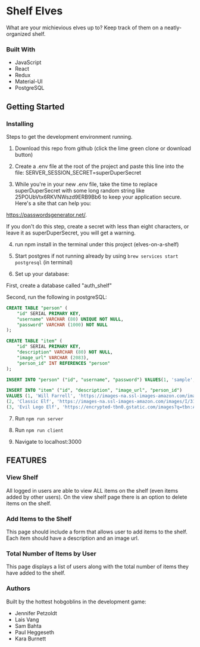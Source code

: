 # Shelf Elves
What are your michievious elves up to? Keep track of them on a neatly-organized shelf.

### Built With
 - JavaScript
 - React
 - Redux
 - Material-UI
 - PostgreSQL


## Getting Started


### Installing
Steps to get the development environment running.
1. Download this repo from github (click the lime green clone or download button)

2. Create a .env file at the root of the project and paste this line into the file:
SERVER_SESSION_SECRET=superDuperSecret

3. While you're in your new .env file, take the time to replace superDuperSecret with some long random string like 25POUbVtx6RKVNWszd9ERB9Bb6 to keep your application secure. Here's a site that can help you: 

https://passwordsgenerator.net/. 

If you don't do this step, create a secret with less than eight characters, or leave it as superDuperSecret, you will get a warning.

4. run npm install in the terminal under this project (elves-on-a-shelf)

5. Start postgres if not running already by using `brew services start postgresql` (in terminal)

6. Set up your database:

First, create a database called "auth_shelf"

Second, run the following in postgreSQL:

```SQL
CREATE TABLE "person" (
    "id" SERIAL PRIMARY KEY,
    "username" VARCHAR (80) UNIQUE NOT NULL,
    "password" VARCHAR (1000) NOT NULL
);

CREATE TABLE "item" (
    "id" SERIAL PRIMARY KEY,
    "description" VARCHAR (80) NOT NULL,
    "image_url" VARCHAR (2083),
    "person_id" INT REFERENCES "person"
);

INSERT INTO "person" ("id", "username", "password") VALUES(1, 'sample', 'password');

INSERT INTO "item" ("id", "description", "image_url", "person_id")
VALUES (1, 'Will Farrell', 'https://images-na.ssl-images-amazon.com/images/I/51NTVJQuowL._SX342_.jpg', 1),
(2, 'Classic Elf', 'https://images-na.ssl-images-amazon.com/images/I/314q0Yqqe8L.jpg', 1),
(3, 'Evil Lego Elf', 'https://encrypted-tbn0.gstatic.com/images?q=tbn:ANd9GcRt7-aIly7vEQfDAnQqYYPkj3Z6L4hOpZ_0r03F8xHfXWVYgzXPYQ', 1);
```

7. Run `npm run server`

8. Run `npm run client`

9. Navigate to localhost:3000


## FEATURES

### View Shelf

All logged in users are able to view ALL items on the shelf (even items added by other users). On the view shelf page there is an option to delete items on the shelf.

### Add Items to the Shelf

This page should include a form that allows user to add items to the shelf. Each item should have a description and an image url.


### Total Number of Items by User

This page displays a list of users along with the total number of items they have added to the shelf.


### Authors
Built by the hottest hobgoblins in the development game: 

- Jennifer Petzoldt
- Lais Vang
- Sam Bahta
- Paul Heggeseth
- Kara Burnett


